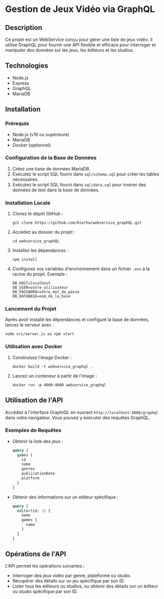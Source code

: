 # Gestion de Jeux Vidéo via GraphQL

## Description
Ce projet est un WebService conçu pour gérer une liste de jeux vidéo. Il utilise GraphQL pour fournir une API flexible et efficace pour interroger et manipuler des données sur les jeux, les éditeurs et les studios.

## Technologies
- Node.js
- Express
- GraphQL
- MariaDB

## Installation

### Prérequis
- Node.js (v16 ou supérieure)
- MariaDB
- Docker (optionnel)

### Configuration de la Base de Données
1. Créez une base de données MariaDB.
2. Exécutez le script SQL fourni dans `sql/schema.sql` pour créer les tables nécessaires.
3. Exécutez le script SQL fourni dans `sql/data.sql` pour insérer des données de test dans la base de données.

### Installation Locale
1. Clonez le dépôt GitHub :
   ```
   git clone https://github.com/Kierha/webservice_graphQL.git
   ```
2. Accédez au dossier du projet :
   ```
   cd webservice_graphQL
   ```
3. Installez les dépendances :
   ```
   npm install
   ```
4. Configurez vos variables d'environnement dans un fichier `.env` à la racine du projet. Exemple :
   ```
   DB_HOST=localhost
   DB_USER=votre_utilisateur
   DB_PASSWORD=votre_mot_de_passe
   DB_DATABASE=nom_de_la_base
   ```

### Lancement du Projet
Après avoir installé les dépendances et configuré la base de données, lancez le serveur avec :
```
node src/server.js ou npm start
```

### Utilisation avec Docker
1. Construisez l'image Docker :
   ```
   docker build -t webservice_graphql .
   ```
2. Lancez un conteneur à partir de l'image :
   ```
   docker run -p 4000:4000 webservice_graphql
   ```

## Utilisation de l'API
Accédez à l'interface GraphiQL en ouvrant `http://localhost:4000/graphql` dans votre navigateur. Vous pouvez y exécuter des requêtes GraphQL.

### Exemples de Requêtes
- Obtenir la liste des jeux :
  ```graphql
  query {
    games {
      id
      name
      genres
      publicationDate
      platform
    }
  }
  ```

- Obtenir des informations sur un éditeur spécifique :
  ```graphql
  query {
    editor(id: 1) {
      name
      games {
        name
      }
    }
  }
  ```

## Opérations de l'API
L'API permet les opérations suivantes :
- Interroger des jeux vidéo par genre, plateforme ou studio.
- Récupérer des détails sur un jeu spécifique par son ID.
- Lister tous les éditeurs ou studios, ou obtenir des détails sur un éditeur ou studio spécifique par son ID.

